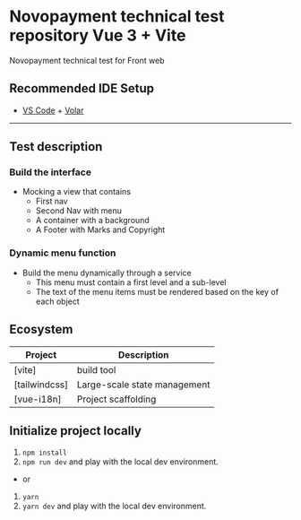 # Novopayment technical test repository Vue 3 + Vite

Novopayment technical test for Front web

## Recommended IDE Setup

- [VS Code](https://code.visualstudio.com/) + [Volar](https://marketplace.visualstudio.com/items?itemName=Vue.volar)

---

## Test description

### Build the interface

- Mocking a view that contains
  - First nav
  - Second Nav with menu
  - A container with a background
  - A Footer with Marks and Copyright

### Dynamic menu function

- Build the menu dynamically through a service
  - This menu must contain a first level and a sub-level
  - The text of the menu items must be rendered based on the key of each object

## Ecosystem

| Project               | Description                                             |
| --------------------- | ------------------------------------------------------- |
| [vite]                | build tool                                              |
| [tailwindcss]         | Large-scale state management                            |
| [vue-i18n]            | Project scaffolding                                     |


## Initialize project locally

1. `npm install`
2. `npm run dev` and play with the local dev environment.
  - or
1. `yarn`
2. `yarn dev` and play with the local dev environment.

